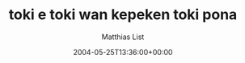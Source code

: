 ---
title: 'toki e toki wan kepeken toki pona'
posts: 2
hash: 't229'
author: 'Matthias List'
date: 2004-05-25T13:36:00+00:00
sources:
  - http://forums.tokipona.org/viewtopic.php%3Ft=229.html
---